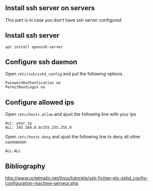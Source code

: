## Install ssh server on servers

This part is in case you don't have ssh server configured

## Install ssh server
    apt install openssh-server

## Configure ssh daemon

Open `/etc/ssh/sshd_config` and put the following options

    PasswordAuthentication no
    PermitRootLogin no
    
## Configure allowed ips

Open `/etc/hosts.allow` and ajust the following line with your ips

    ALL: your_ip
    ALL: 192.168.0.0/255.255.255.0

Open `/etc/hosts.deny` and ajust the following line to deny all other connexion

    ALL:ALL

## Bibliography
http://www.octetmalin.net/linux/tutoriels/ssh-fichier-etc-sshd_config-configuration-machine-serveur.php
